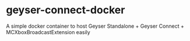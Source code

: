 # geyser-connect-docker
A simple docker container to host Geyser Standalone + Geyser Connect + MCXboxBroadcastExtension easily
